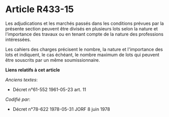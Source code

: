# Article R433-15

Les adjudications et les marchés passés dans les conditions prévues par la présente section peuvent être divisés en plusieurs
lots selon la nature et l'importance des travaux ou en tenant compte de la nature des professions intéressées.

Les cahiers des charges précisent le nombre, la nature et l'importance des lots et indiquent, le cas échéant, le nombre
maximum de lots qui peuvent être souscrits par un même soumissionnaire.

**Liens relatifs à cet article**

_Anciens textes_:

  - Décret n°61-552 1961-05-23 art. 11

_Codifié par_:

  - Décret n°78-622 1978-05-31 JORF 8 juin 1978
